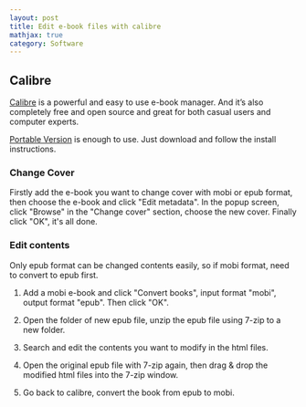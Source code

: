 ```yaml
---
layout: post
title: Edit e-book files with calibre
mathjax: true
category: Software
---
```


## Calibre

[Calibre](https://calibre-ebook.com/) is a powerful and easy to use e-book manager. And it’s also completely free and open source and great for both casual users and computer experts.

[Portable Version](https://calibre-ebook.com/download_portable) is enough to use. Just download and follow the install instructions.

### Change Cover

Firstly add the e-book you want to change cover with mobi or epub format, then choose the e-book and click "Edit metadata". In the popup screen, click "Browse" in the "Change cover" section, choose the new cover. Finally click "OK", it's all done.

### Edit contents

Only epub format can be changed contents easily, so if mobi format, need to convert to epub first.

1. Add a mobi e-book and click "Convert books", input format "mobi", output format "epub". Then click "OK".

2. Open the folder of new epub file, unzip the epub file using 7-zip to a new folder.

3. Search and edit the contents you want to modify in the html files.

4. Open the original epub file with 7-zip again, then drag & drop the modified html files into the 7-zip window.

5. Go back to calibre, convert the book from epub to mobi.
